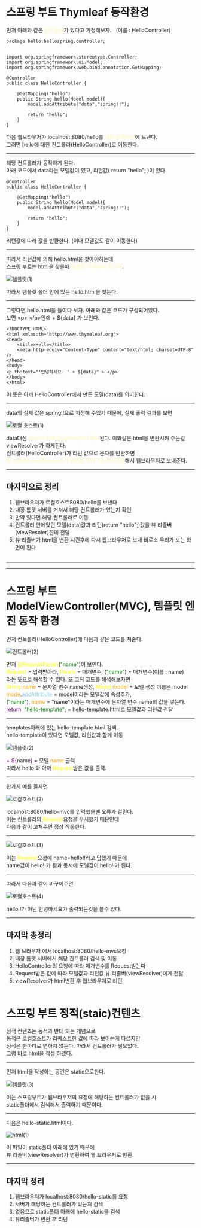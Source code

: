 # 스프링 부트  Thymleaf 동작환경
먼저 아래와 같은 <span style="color:#fff5b1"> 컨트롤러</span>가 있다고 가정해보자. &nbsp; (이름 : HelloController)
```
package hello.hellospring.controller;


import org.springframework.stereotype.Controller;
import org.springframework.ui.Model;
import org.springframework.web.bind.annotation.GetMapping;

@Controller
public class HelloController {

    @GetMapping("hello")
    public String hello(Model model){
        model.addAttribute("data","spring!!");
        
        return "hello";
    }
}
```

다음 웹브라우저가 localhost:8080/hello를 <span style="color:#fff5b1">내장 톰캣서버</span>에 보낸다.<br>그러면 hello에 대한 컨트롤러(HelloController)로 이동한다.

---

해당 컨트롤러가 동작하게 된다.<br>아래 코드에서 data라는 모델값이 있고, 리턴값( return "hello"; )이 있다.
```
@Controller
public class HelloController {

    @GetMapping("hello")
    public String hello(Model model){
        model.addAttribute("data","spring!!");
        
        return "hello";
    }
}
```
리턴값에 따라 값을 반환한다. (이때 모델값도 같이 이동한다)

---

따라서 리턴값에 의해 hello.html을 찾아야하는데<br>스프링 부트는 html을 찾을때
<span style="color:#fff5b1">템플릿 아래에서 찾는다</span>.

![템플릿(1)](%ED%85%9C%ED%94%8C%EB%A6%BF.png)

따라서 템플릿 폴더 안에 있는 hello.html을 찾는다.

---

그렇다면 hello.html을 들여다 보자. 아래와 같은 코드가 구성되어있다.<br>보면 \<p> \</p>안에 + ${data} 가 보인다.
```
<!DOCTYPE HTML>
<html xmlns:th="http://www.thymeleaf.org">
<head>
    <title>Hello</title>
    <meta http-equiv="Content-Type" content="text/html; charset=UTF-8" />
</head>
<body>
<p th:text="'안녕하세요. ' + ${data}" > </p>
</body>
</html>
```
이 뜻은 아까 HelloController에서 만든 모델(data)를 의미한다.

---
 
data의 실제 값은 spring!!으로 지정해 주었기 때문에, 실제 출력 결과를 보면

![로컬 호스트(1)](%EB%A1%9C%EC%BB%AC%ED%98%B8%EC%8A%A4%ED%8A%B8(1).png)


data대신 <span style="color:#fff5b1">data의 실제 값(spring!!)이 출력</span>된다. 이와같은 html을 변환시켜 주는걸 viewResolver가 하게된다.<br>
컨트롤러(HelloController)가 리턴 값으로 문자를 반환하면<br><span style="color:#fff5b1">뷰 리졸버(viewResolver)가 화면을 찾아 처리(렌더링)</span>해서 웹브라우저로 보내준다.

---

## 마지막으로 정리
1. 웹브라우저가 로컬호스트8080/hello를 보낸다<br>
2. 내장 톰켓 서버를 거쳐서 해당 컨트롤러가 있는지 확인<br>
3. 만약 있다면 해당 컨트롤러로 이동<br>
4. 컨트롤러 안에있던 모델(data)값과 리턴(return "hello";)값을 뷰 리졸버(viewResoler)한테 전달<br>
5. 뷰 리졸버가 html을 변환 시킨후에 다시 웹브라우저로 보내 비로소 우리가 보는 화면이 된다
<br>&nbsp;

---
---


# 스프링 부트 ModelViewController(MVC), 템플릿 엔진 동작 환경
먼저 컨트롤러(HelloController)에 다음과 같은 코드를 쳐준다.

![컨트롤러(2)](HelloController(2).png)

먼저 <span style="color:yellow">@RequestParam</span>(<span style="color:green">"name"</span>)이 보인다.<br><span style="color:yellow">Request</span> = 입력받아라, <span style="color:yellow">Param</span> = 매개변수, (<span style="color:green">"name"</span>) = 매개변수(이름 : name)<br>라는 뜻으로 해석할 수 있다. 또 그뒤 코드를 해석해보자면<br><span style="color:yellow">String</span> <span style="color:orange">name</span> = 문자열 변수 name생성, <span style="color:yellow">Model</span> <span style="color:orange">model</span> = 모델 생성 이름은 model<br><span style="color:orange">mode</span>.<span style="color:skyblue">addAttribute</span> = model이라는 모델값에 속성추가,<br>(<span style="color:green">"name"</span>), <span style="color:orange">name</span> = "name"이라는 매개변수에 문자열 변수 name의 값을 넣는다.<br><span style="color:purple">return &nbsp;</span><span style="color:green">"hello-template"</span>; = hello-template.html로 모델값과 리턴값 전달

---

templates아래에 있는 hello-template.html 검색.<br>hello-template이 있다면 모델값, 리턴값과 함께 이동

![템플릿(2)](%ED%85%9C%ED%94%8C%EB%A6%BF(2).png)

<span style="color:purple">\+ ${</span>name<span style="color:purple">}</span> = 모델 <span style="color:orange">name</span> 출력<br>따라서 hello 와 아까 <span style="color:yellow">Request</span>받은 값을 출력.

---

한가지 예를 들자면

![로컬호스트(2)](%EB%A1%9C%EC%BB%AC%ED%98%B8%EC%8A%A4%ED%8A%B8(2).png)

localhost:8080/hello-mvc를 입력했을땐 오류가 걸린다.<br>이는 컨트롤러의 <span style="color:yellow">Request</span>요청을 무시했기 때문인데<br>다음과 같이 고쳐주면 정상 작동한다.

---

![로컬호스트(3)](%EB%A1%9C%EC%BB%AC%ED%98%B8%EC%8A%A4%ED%8A%B8(3).png)

이는 <span style="color:yellow">Request</span>요청에 name=hello!!라고 답했기 때문에<br>name값이 hello!!가 됨과 동시에 모델값이 hello!!가 된다.

---

따라서 다음과 같이 바꾸어주면

![로컬호스트(4)](%EB%A1%9C%EC%BB%AC%ED%98%B8%EC%8A%A4%ED%8A%B8(4).png)

hello!!가 아닌 안녕하세요가 출력되는것을 볼수 있다.

---

## 마지막 총정리

1. 웹 브라우저 에서 localhost:8080/hello-mvc요청
2. 내장 톰캣 서버에서 해당 컨트롤러 검색 및 이동
3. HelloController의 요청에 따라 매개변수를 Request받는다
4. Request받은 값에 따라 모델값과 리턴값 뷰 리졸버(viewResolver)에게 전달
5. viewResolver가 html변환 후 웹브라우저로 리턴
<br>&nbsp;

# 스프링 부트 정적(staic)컨텐츠
정적 컨텐츠는 동적과 반대 되는 개념으로<br>동적은 로컬호스트가 리퀘스트한 값에 따라 보이는게 다르지만<br>정적은 한마디로 변하지 않는다. 따라서 컨트롤러가 필요없다.<br>
그럼 바로 html을 작성 하겠다.

---

먼저 html을 작성하는 공간은 static으로한다.

![템플릿(3)](%ED%85%9C%ED%94%8C%EB%A6%BF(3).png)

이는 스프링부트가 웹브라우저의 요청에 해당하는 컨트롤러가 없을 시<br>static폴더에서 검색해서 출력하기 때문이다.

---

다음은 hello-static.html이다.

![html(1)](html(1).png)

이 파일이 static폴더 아래에 있기 때문에<br>뷰 리졸버(viewResolver)가 변환하여 웹 브라우저로 반환.

---

## 마지막 정리

1. 웹브라우저가 localhost:8080/hello-static를 요청
2. 서버가 해당하는 컨트롤러가 있는지 검색
3. 없음으로 static폴더 아래에 hello-static을 검색
4. 뷰리졸버가 변환 후 리턴
